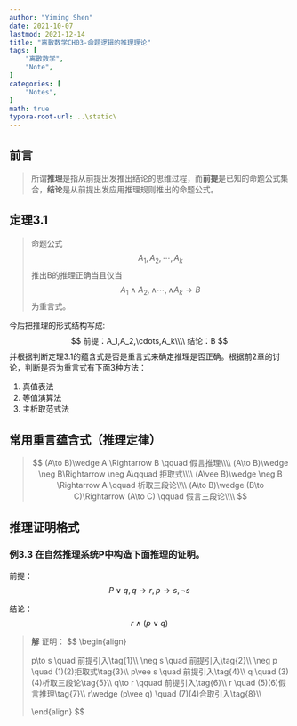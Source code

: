 ```yaml
---
author: "Yiming Shen"
date: 2021-10-07
lastmod: 2021-12-14
title: "离散数学CH03-命题逻辑的推理理论"
tags: [
    "离散数学",
    "Note",
]
categories: [
    "Notes",
]
math: true
typora-root-url: ..\static\
---
```


## 前言

> 所谓**推理**是指从前提出发推出结论的思维过程，而**前提**是已知的命题公式集合，**结论**是从前提出发应用推理规则推出的命题公式。

## 定理3.1

> 命题公式
> $$
> A_1,A_2,\cdots,A_k
> $$
> 推出B的推理正确当且仅当
> $$
> A_1\wedge A_2,\wedge \cdots,\wedge A_k \to B
> $$
> 为重言式。

今后把推理的形式结构写成:
$$
前提：A_1,A_2,\cdots,A_k\\\\
结论：B
$$
并根据判断定理3.1的蕴含式是否是重言式来确定推理是否正确。根据前2章的讨论，判断是否为重言式有下面3种方法：

1. 真值表法
2. 等值演算法
3. 主析取范式法

## 常用重言蕴含式（推理定律）

> $$
> (A\to B)\wedge A \Rightarrow B \qquad 假言推理\\\\
> (A\to B)\wedge \neg B\Rightarrow \neg A\qquad 拒取式\\\\
> (A\vee B)\wedge \neg B \Rightarrow A \qquad 析取三段论\\\\
> (A\to B)\wedge (B\to C)\Rightarrow (A\to C) \qquad 假言三段论\\\\
> $$

## 推理证明格式

### 例3.3 在自然推理系统P中构造下面推理的证明。

前提：$$P\vee q,q\to r,p\to s,\neg s$$

结论：$$r\wedge (p\vee q)$$

>**解** 证明：
>$$
>\begin{align}
>
>p\to s \quad 前提引入\tag{1}\\\\
>\neg s \quad 前提引入\tag{2}\\\\
>\neg p \quad  (1)(2)拒取式\tag{3}\\\\
>p\vee s \quad 前提引入\tag{4}\\\\
>q \quad (3)(4)析取三段论\tag{5}\\\\
>q\to r \qquad 前提引入\tag{6}\\\\
>r \quad (5)(6)假言推理\tag{7}\\\\
>r\wedge (p\vee q) \quad (7)(4)合取引入\tag{8}\\\\
>
>\end{align}
>$$
>
>

